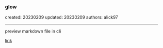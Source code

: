 ### glow

created: 20230209 updated: 20230209 authors: alick97

---

preview markdown file in cli

[link](https://github.com/charmbracelet/glow)

